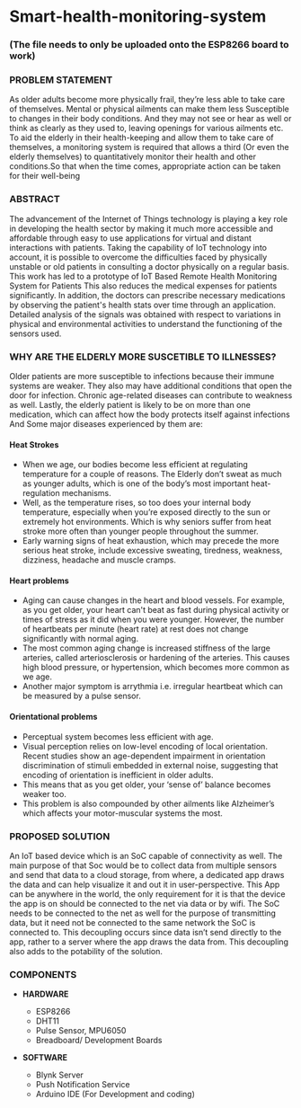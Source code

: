 # **Smart-health-monitoring-system**
### (The file needs to only be uploaded onto the ESP8266 board to work)

### **PROBLEM STATEMENT**
As older adults become more physically frail, they’re less able to take care of themselves. Mental or physical ailments can make them less Susceptible to changes in their body conditions. And they may not see or hear as well or think as clearly as they used to, leaving openings for various ailments etc. To aid the elderly in their health-keeping and allow them to take care of themselves, a monitoring system is required that allows a third (Or even the elderly themselves) to quantitatively monitor their health and other conditions.So that when the time comes, appropriate action can be taken for their well-being

### **ABSTRACT**
The advancement of the Internet of Things technology is playing a key role in developing the health sector by making it much more accessible and affordable through easy to use applications for virtual and distant interactions with patients. Taking the capability of IoT technology into account, it is possible to overcome the difficulties faced by physically unstable or old patients in consulting a doctor physically on a regular basis. This work has led to a prototype of IoT Based Remote Health Monitoring System for Patients This also reduces the medical expenses for patients significantly. In addition, the doctors can prescribe necessary medications by observing the patient's health stats over time through an application. Detailed analysis of the signals was obtained with respect to variations in physical and environmental activities to understand the functioning of the sensors used.

### **WHY ARE THE ELDERLY MORE SUSCETIBLE TO ILLNESSES?**
Older patients are more susceptible to infections because their immune systems are weaker. They also may have additional conditions that open the door for infection. Chronic age-related diseases can contribute to weakness as well. Lastly, the elderly patient is likely to be on more than one medication, which can affect how the body protects itself against infections
And Some major diseases experienced by them are:

#### **Heat Strokes**
* When we age, our bodies become less efficient at regulating temperature for a couple of reasons. The Elderly don’t sweat as much as younger adults, which is one of the body’s most important heat-regulation mechanisms.
* Well, as the temperature rises, so too does your internal body temperature, especially when you’re exposed directly to the sun or extremely hot environments. Which is why seniors suffer from heat stroke more often than younger people throughout the summer.
* Early warning signs of heat exhaustion, which may precede the more serious heat stroke, include excessive sweating, tiredness, weakness, dizziness, headache and muscle cramps.

#### **Heart problems**
* Aging can cause changes in the heart and blood vessels. For example, as you get older, your heart can't beat as fast during physical activity or times of stress as it did when you were younger. However, the number of heartbeats per minute (heart rate) at rest does not change significantly with normal aging.
* The most common aging change is increased stiffness of the large arteries, called arteriosclerosis or hardening of the arteries. This causes high blood pressure, or hypertension, which becomes more common as we age.
* Another major symptom is arrythmia i.e. irregular heartbeat which can be measured by a pulse sensor.

#### **Orientational problems**
* Perceptual system becomes less efficient with age.
* Visual perception relies on low-level encoding of local orientation. Recent studies show an age-dependent impairment in orientation discrimination of stimuli embedded in external noise, suggesting that encoding of orientation is inefficient in older adults. 
* This means that as you get older, your ‘sense of’ balance becomes weaker too.
* This problem is also compounded by other ailments like Alzheimer’s which affects your motor-muscular systems the most. 

### **PROPOSED SOLUTION**
An IoT based device which is an SoC capable of connectivity as well. The main purpose of that Soc would be to collect data from multiple sensors and send that data to a cloud storage, from where, a dedicated app draws the data and can help visualize it and out it in user-perspective. This App can be anywhere in the world, the only requirement for it is that the device the app is on should be connected to the net via data or by wifi.
The SoC needs to be connected to the net as well for the purpose of transmitting data, but it need not be connected to the same network the SoC is connected to. This decoupling occurs since data isn’t send directly to the app, rather to a server where the app draws the data from. This decoupling also adds to the potability of the solution.

### COMPONENTS
- **HARDWARE**
	- ESP8266
	- DHT11
	- Pulse Sensor, MPU6050
	- Breadboard/ Development Boards
	
- **SOFTWARE**
	- Blynk Server
	- Push Notification Service
	- Arduino IDE (For Development and coding)
